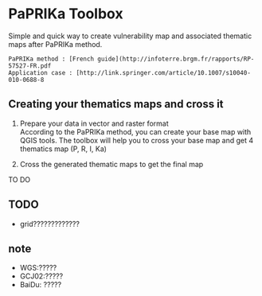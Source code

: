 # PaPRIKa Toolbox
Simple and quick way to create vulnerability map and associated thematic maps after PaPRIKa method.

	PaPRIKa method : [French guide](http://infoterre.brgm.fr/rapports/RP-57527-FR.pdf 
	Application case : [http://link.springer.com/article/10.1007/s10040-010-0688-8
## Creating your thematics maps and cross it
1. Prepare your data in vector and raster format  
According to the PaPRIKa method, you can create your base map with QGIS tools.
The toolbox will help you to cross your base map and get 4 thematics map (P, R, I, Ka)

2. Cross the generated thematic maps to get the final map

TO DO

## TODO
* grid?????????????


## note
- WGS:?????
- GCJ02:?????
- BaiDu: ?????
